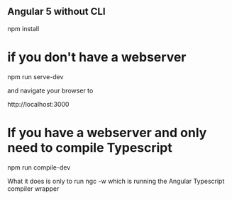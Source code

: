## Angular 5 without CLI

npm install

# if you don't have a webserver
npm run serve-dev

and navigate your browser to

http://localhost:3000

# If you have a webserver and only need to compile Typescript

npm run compile-dev

What it does is only to run ngc -w which is running the Angular Typescript compiler wrapper